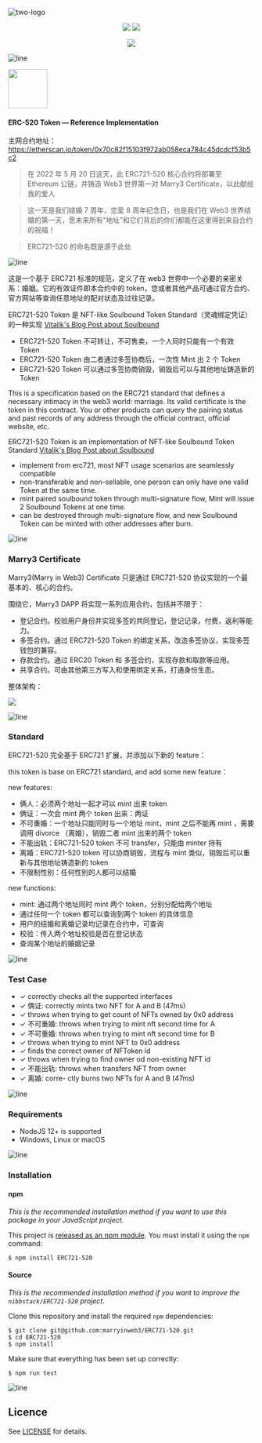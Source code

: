 ![two-logo](https://user-images.githubusercontent.com/897401/171177043-083c392f-f7a1-4155-9a34-4a866604ca69.png)

<p align="center">
  <a href="https://Marry3.love"><img src="https://img.shields.io/badge/https%3A%2F%2FMarry3.love-F41870?&labelColor=1D1D1D&logo=googlechrome&style=flat-square" /></a>
  <a href="https://github.com/marryinweb3/ERC721-520"><img src="https://img.shields.io/badge/https%3A%2F%2FERC520.com-F41870?&labelColor=1D1D1D&logo=googlechrome&style=flat-square" /></a>
</p> 
<p align="center">
  <a href="https://twitter.com/marryinweb3"><img src="https://img.shields.io/badge/%40marryinweb3-F41870?&labelColor=1D1D1D&logo=twitter&style=flat-square" /></a>
</p>

![line](https://user-images.githubusercontent.com/897401/171048003-7b7adb40-9f72-4bfc-84de-e948892bf7f9.png)

<a href="https://github.com/marryinweb3/ERC721-520"><img src="https://user-images.githubusercontent.com/897401/171176759-123d5777-0f36-4680-a2ef-25f07ff44618.png" height="80" /></a>

#### ERC-520 Token — Reference Implementation

主网合约地址：https://etherscan.io/token/0x70c82f15103f972ab058eca784c45dcdcf53b5c2

> 在 2022 年 5 月 20 日这天，此 ERC721-520 核心合约将部署至 Ethereum 公链，并铸造 Web3 世界第一对 Marry3 Certificate，以此献给我的爱人

> 这一天是我们结婚 7 周年，恋爱 8 周年纪念日，也是我们在 Web3 世界结婚的第一天，愿未来所有“地址”和它们背后的你们都能在这里得到来自合约的祝福！

> ERC721-520 的命名既是源于此处

![line](https://user-images.githubusercontent.com/897401/171048003-7b7adb40-9f72-4bfc-84de-e948892bf7f9.png)

这是一个基于 ERC721 标准的规范，定义了在 web3 世界中一个必要的亲密关系：婚姻。它的有效证件即本合约中的 token，您或者其他产品可通过官方合约、官方网站等查询任意地址的配对状态及过往记录。

ERC721-520 Token 是 NFT-like Soulbound Token Standard（灵魂绑定凭证） 的一种实现 [Vitalik's Blog Post about Soulbound](https://vitalik.ca/general/2022/01/26/soulbound.html)

- ERC721-520 Token 不可转让，不可售卖，一个人同时只能有一个有效 Token
- ERC721-520 Token 由二者通过多签协商后，一次性 Mint 出 2 个 Token
- ERC721-520 Token 可以通过多签协商销毁，销毁后可以与其他地址铸造新的 Token

This is a specification based on the ERC721 standard that defines a necessary intimacy in the web3 world: marriage. Its valid certificate is the token in this contract. You or other products can query the pairing status and past records of any address through the official contract, official website, etc.

ERC721-520 Token is an implementation of NFT-like Soulbound Token Standard [Vitalik's Blog Post about Soulbound](https://vitalik.ca/general/2022/01/26/soulbound.html)

- implement from erc721, most NFT usage scenarios are seamlessly compatible
- non-transferable and non-sellable, one person can only have one valid Token at the same time.
- mint paired soulbound token through multi-signature flow, Mint will issue 2 Soulbound Tokens at one time.
- can be destroyed through multi-signature flow, and new Soulbound Token can be minted with other addresses after burn.

![line](https://user-images.githubusercontent.com/897401/171048003-7b7adb40-9f72-4bfc-84de-e948892bf7f9.png)

### Marry3 Certificate

Marry3(Marry in Web3) Certificate 只是通过 ERC721-520 协议实现的一个最基本的、核心的合约。

围绕它，Marry3 DAPP 将实现一系列应用合约，包括并不限于：

- 登记合约。校验用户身份并实现多签的共同登记，登记记录，付费，返利等能力。
- 多签合约。通过 ERC721-520 Token 的绑定关系，改造多签协议，实现多签钱包的兼容。
- 存款合约。通过 ERC20 Token 和 多签合约，实现存款和取款等应用。
- 共享合约。可由其他第三方写入和使用绑定关系，打通身份生态。

整体架构：

<img src="https://user-images.githubusercontent.com/897401/171099294-40a83981-80e2-4907-9c6b-2209474c1779.png"  />

![line](https://user-images.githubusercontent.com/897401/171048003-7b7adb40-9f72-4bfc-84de-e948892bf7f9.png)

### Standard

ERC721-520 完全基于 ERC721 扩展，并添加以下新的 feature：

this token is base on ERC721 standard, and add some new feature：

new features:

- 俩人：必须两个地址一起才可以 mint 出来 token
- 俩证：一次会 mint 两个 token 出来：两证
- 不可重婚：一个地址只能同时与一个地址 mint，mint 之后不能再 mint ，需要调用 divorce （离婚），销毁二者 mint 出来的两个 token
- 不能出轨：ERC721-520 token 不可 transfer，只能由 minter 持有
- 离婚：ERC721-520 token 可以协商销毁，流程与 mint 类似，销毁后可以重新与其他地址铸造新的 token
- 不限制性别：任何性别的人都可以结婚

new functions:

- mint: 通过两个地址同时 mint 两个 token，分别分配给两个地址
- 通过任何一个 token 都可以查询到两个 token 的具体信息
- 用户的结婚和离婚记录均记录在合约中，可查询
- 校验：传入两个地址校验是否在登记状态
- 查询某个地址的婚姻记录

![line](https://user-images.githubusercontent.com/897401/171048003-7b7adb40-9f72-4bfc-84de-e948892bf7f9.png)

### Test Case

- ✓ correctly checks all the supported interfaces
- ✓ 俩证: correctly mints two NFT for A and B (47ms)
- ✓ throws when trying to get count of NFTs owned by 0x0 address
- ✓ 不可重婚: throws when trying to mint nft second time for A
- ✓ 不可重婚: throws when trying to mint nft second time for B
- ✓ throws when trying to mint NFT to 0x0 address
- ✓ finds the correct owner of NFToken id
- ✓ throws when trying to find owner od non-existing NFT id
- ✓ 不能出轨: throws when transfers NFT from owner
- ✓ 离婚: corre- ctly burns two NFTs for A and B (47ms)

![line](https://user-images.githubusercontent.com/897401/171048003-7b7adb40-9f72-4bfc-84de-e948892bf7f9.png)

### Requirements

- NodeJS 12+ is supported
- Windows, Linux or macOS

![line](https://user-images.githubusercontent.com/897401/171048003-7b7adb40-9f72-4bfc-84de-e948892bf7f9.png)

### Installation

#### npm

_This is the recommended installation method if you want to use this package in your JavaScript project._

This project is [released as an npm module](https://www.npmjs.com/package/ERC721-520). You must install it using the `npm` command:

```
$ npm install ERC721-520
```

#### Source

_This is the recommended installation method if you want to improve the `nibbstack/ERC721-520` project._

Clone this repository and install the required `npm` dependencies:

```
$ git clone git@github.com:marryinweb3/ERC721-520.git
$ cd ERC721-520
$ npm install
```

Make sure that everything has been set up correctly:

```
$ npm run test
```

![line](https://user-images.githubusercontent.com/897401/171048003-7b7adb40-9f72-4bfc-84de-e948892bf7f9.png)

## Licence

See [LICENSE](./LICENSE) for details.
